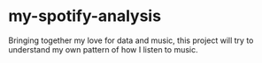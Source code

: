# my-spotify-analysis
Bringing together my love for data and music, this project will try to understand my own pattern of how I listen to music.
